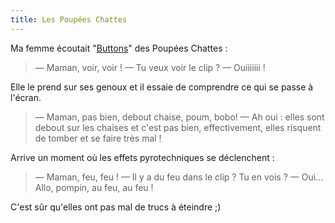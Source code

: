 ```yaml
---
title: Les Poupées Chattes
---
```


Ma femme écoutait "[Buttons](https://www.youtube.com/watch?v=VCLxJd1d84s)" des Poupées Chattes :

> — Maman, voir, voir !
> — Tu veux voir le clip ?
> — Ouiiiiiii !

Elle le prend sur ses genoux et il essaie de comprendre ce qui se passe à l'écran.

> — Maman, pas bien, debout chaise, poum, bobo!
> — Ah oui : elles sont debout sur les chaises et c'est pas bien, effectivement, elles risquent de tomber et se faire très mal !

Arrive un moment où les effets pyrotechniques se déclenchent :

> — Maman, feu, feu !
> — Il y a du feu dans le clip ? Tu en vois ?
> — Oui... Allo, pompin, au feu, au feu !

C'est sûr qu'elles ont pas mal de trucs à éteindre ;)
